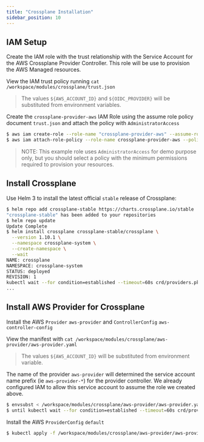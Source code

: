 ```yaml
---
title: "Crossplane Installation"
sidebar_position: 10
---
```



## IAM Setup
Create the IAM role with the trust relationship with the Service Account for the AWS Crossplane Provider Controller.
This role will be use to provision the AWS Managed resources. 


View the IAM trust policy running `cat /workspace/modules/crossplane/trust.json`
>The values `${AWS_ACCOUNT_ID}` and `${OIDC_PROVIDER}` will be substituted from environment variables.

Create the `crossplane-provider-aws` IAM Role using the assume role policy document `trust.json` and attach the policy with `AdministratorAccess`

```bash hook=crossplane-install
$ aws iam create-role --role-name "crossplane-provider-aws" --assume-role-policy-document "$(envsubst </workspace/modules/crossplane/trust.json)"
$ aws iam attach-role-policy --role-name crossplane-provider-aws --policy-arn "arn:aws:iam::aws:policy/AdministratorAccess"
```

> NOTE: This example role uses `AdministratorAccess` for demo purpose only, but you should select a policy with the minimum permissions required to provision your resources.


## Install Crossplane

Use Helm 3 to install the latest official `stable` release of Crossplane:

```bash
$ helm repo add crossplane-stable https://charts.crossplane.io/stable
"crossplane-stable" has been added to your repositories
$ helm repo update
Update Complete
$ helm install crossplane crossplane-stable/crossplane \
  --version 1.10.1 \
  --namespace crossplane-system \
  --create-namespace \
  --wait
NAME: crossplane
NAMESPACE: crossplane-system
STATUS: deployed
REVISION: 1
kubectl wait --for condition=established --timeout=60s crd/providers.pkg.crossplane.io
...
```

## Install AWS Provider for Crossplane

Install the AWS `Provider` `aws-provider` and `ControllerConfig` `aws-controller-config`

View the manifest with `cat /workspace/modules/crossplane/aws-provider/aws-provider.yaml`
>The values `${AWS_ACCOUNT_ID}` will be substituted from environment variable.

The name of the provider `aws-provider` will determined the service account name prefix (ie `aws-provider-*`) for the provider controller.
We already configured IAM to allow this service account to assume the role we created above.

```bash
$ envsubst < /workspace/modules/crossplane/aws-provider/aws-provider.yaml | kubectl apply -f -
$ until kubectl wait --for condition=established --timeout=60s crd/providerconfigs.aws.crossplane.io; do echo "waiting on crd"; sleep 12; done
```

Install the AWS `ProviderConfig` `default`

```bash
$ kubectl apply -f /workspace/modules/crossplane/aws-provider/aws-provider-config.yaml
```